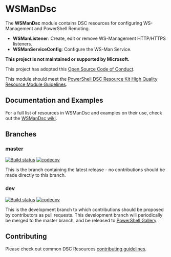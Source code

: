 # WSManDsc

The **WSManDsc** module contains DSC resources for configuring WS-Management and
PowerShell Remoting.

- **WSManListener**: Create, edit or remove WS-Management HTTP/HTTPS listeners.
- **WSManServiceConfig**: Configure the WS-Man Service.

**This project is not maintained or supported by Microsoft.**

This project has adopted this [Open Source Code of Conduct](CODE_OF_CONDUCT.md).

This module should meet the [PowerShell DSC Resource Kit High Quality Resource
Module Guidelines](https://github.com/PowerShell/DscResources/blob/master/HighQualityModuleGuidelines.md).

## Documentation and Examples

For a full list of resources in WSManDsc and examples on their use, check out
the [WSManDsc wiki](https://github.com/PlagueHO/WSManDsc/wiki).

## Branches

### master

[![Build status](https://ci.appveyor.com/api/projects/status/lppuhbyqkwoect24/branch/master?svg=true)](https://ci.appveyor.com/project/PlagueHO/wsmandsc/branch/master)
[![codecov](https://codecov.io/gh/PlagueHO/WSManDsc/branch/master/graph/badge.svg)](https://codecov.io/gh/PlagueHO/WSManDsc/branch/master)

This is the branch containing the latest release - no contributions should be made
directly to this branch.

### dev

[![Build status](https://ci.appveyor.com/api/projects/status/lppuhbyqkwoect24/branch/dev?svg=true)](https://ci.appveyor.com/project/PlagueHO/wsmandsc/branch/dev)
[![codecov](https://codecov.io/gh/PlagueHO/WSManDsc/branch/dev/graph/badge.svg)](https://codecov.io/gh/PlagueHO/WSManDsc/branch/dev)

This is the development branch to which contributions should be proposed by contributors
as pull requests. This development branch will periodically be merged to the master
branch, and be released to [PowerShell Gallery](https://www.powershellgallery.com/).

## Contributing

Please check out common DSC Resources [contributing guidelines](https://github.com/PowerShell/DscResource.Kit/blob/master/CONTRIBUTING.md).
